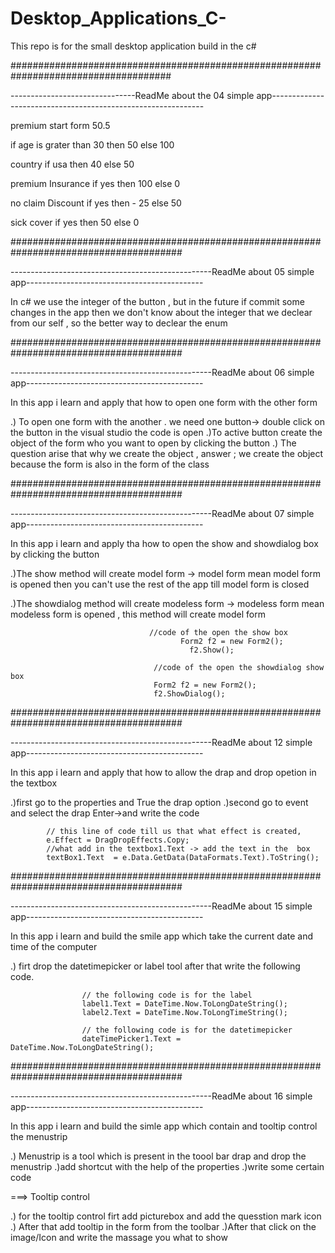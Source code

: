 # Desktop_Applications_C-
This repo is for the small desktop application build in the c#





#####################################################################################

-------------------------------ReadMe about the 04 simple app-------------------------------------------------------------

premium start form 50.5

if age is grater than 30 then 50 else 100

country if usa then 40 else 50

premium Insurance if yes then 100 else 0

no claim Discount if yes then - 25 else 50

sick cover if yes then 50 else 0

#######################################################################################

--------------------------------------------------ReadMe about 05 simple app--------------------------------------------

In c# we use the integer of the button , but in the future if commit some changes in the app then we don't know about the integer that we declear from our self , so the better way to declear the enum 



#######################################################################################


--------------------------------------------------ReadMe about 06 simple app--------------------------------------------

In this app i learn and apply that how to open one form with the other form 

.) To open one form with the another . we need one button-> double click on the button in the visual studio the code is open 
.)To active button create the object of the form who you want to open by clicking the button
.) The question arise that why we create the object , answer ; we create the object because the form is also in the form of the class 



#######################################################################################

--------------------------------------------------ReadMe about 07 simple app--------------------------------------------

In this app i learn and apply tha how to open the show and showdialog box by clicking the button 

.)The show method will create model form -> model form mean model form is opened then you can't use the rest of the app till model form is closed
                                          
                                            
.)The showdialog method will create modeless form -> modeless form mean modeless form is opened , this method will create model form 
                                   
                                   //code of the open the show box
                                          Form2 f2 = new Form2();
                                            f2.Show();
                                            
                                    //code of the open the showdialog show box
                                    Form2 f2 = new Form2();
                                    f2.ShowDialog();


#######################################################################################


--------------------------------------------------ReadMe about 12 simple app--------------------------------------------

In this app i learn and apply that how to allow the drap and drop opetion in the textbox  

.)first go to the properties and True the drap option
.)second go to event and select the drap Enter->and  write the code


            // this line of code till us that what effect is created,
            e.Effect = DragDropEffects.Copy;
            //what add in the textbox1.Text -> add the text in the  box 
            textBox1.Text  = e.Data.GetData(DataFormats.Text).ToString();
        


#######################################################################################


--------------------------------------------------ReadMe about 15 simple app--------------------------------------------


In this app i learn and build the smile app which take the current date and time of the computer 

.) firt drop the datetimepicker or label tool after that write the following code.

                    // the following code is for the label
                    label1.Text = DateTime.Now.ToLongDateString();
                    label2.Text = DateTime.Now.ToLongTimeString();
                    
                    // the following code is for the datetimepicker
                    dateTimePicker1.Text = DateTime.Now.ToLongDateString();


#######################################################################################


--------------------------------------------------ReadMe about 16 simple app--------------------------------------------

In this app i learn and build the simle app which contain and tooltip control the menustrip 

.) Menustrip is a tool which is present in the toool bar drap and drop the menustrip
.)add shortcut with the help of the properties
.)write some certain code 

===> Tooltip control

.) for the tooltip control firt add picturebox and add the quesstion mark icon 
.) After that add tooltip in the form from the toolbar
.)After that click on the image/Icon and write the massage you what to show 












